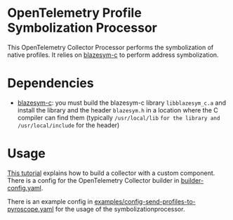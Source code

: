 # OpenTelemetry Profile Symbolization Processor
This OpenTelemetry Collector Processor performs the symbolization of native profiles.
It relies on [blazesym-c](https://github.com/libbpf/blazesym/tree/main/capi) to perform address symbolization.

# Dependencies
- [blazesym-c](https://github.com/libbpf/blazesym/tree/main/capi): you must build the blazesym-c library `libblazesym_c.a` and install the library and the header `blazesym.h` in a location where the C compiler can find them (typically `/usr/local/lib` `for the library and /usr/local/include` for the header)

# Usage
[This tutorial](https://opentelemetry.io/docs/collector/building/receiver/) explains how to build a collector with a custom component. There is a config for the OpenTelemetry Collector builder in [builder-config.yaml](builder-config.yaml).

There is an example config in [examples/config-send-profiles-to-pyroscope.yaml](examples/config-send-profiles-to-pyroscope.yaml) for the usage of the symbolizationprocessor.